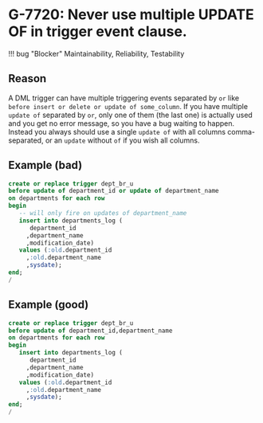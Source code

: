 # G-7720: Never use multiple UPDATE OF in trigger event clause.

!!! bug "Blocker"
    Maintainability, Reliability, Testability

## Reason

A DML trigger can have multiple triggering events separated by `or` like `before insert or delete or update of some_column`. If you have multiple `update of` separated by `or`, only one of them (the last one) is actually used and you get no error message, so you have a bug waiting to happen. Instead you always should use a single `update of` with all columns comma-separated, or an `update` without `of` if you wish all columns.

## Example (bad)

``` sql
create or replace trigger dept_br_u
before update of department_id or update of department_name
on departments for each row
begin
   -- will only fire on updates of department_name
   insert into departments_log (
      department_id
     ,department_name
     ,modification_date)
   values (:old.department_id
     ,:old.department_name
     ,sysdate);
end;
/
```

## Example (good)

``` sql
create or replace trigger dept_br_u
before update of department_id,department_name
on departments for each row
begin
   insert into departments_log (
      department_id
     ,department_name
     ,modification_date)
   values (:old.department_id
     ,:old.department_name
     ,sysdate);
end;
/
```